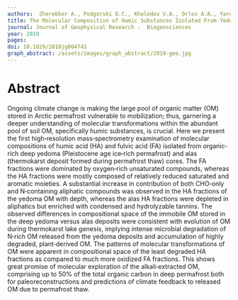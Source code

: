 ```yaml
---
authors:  Zherebker A., Podgorski D.C., Kholodov V.A., Orlov A.A., Yaroslavtseva N.V., Kharybin O., Kholodov A., Spector V., Spencer R.G.M, Nikolaev E., Perminova I.V. 
title: The Molecular Composition of Humic Substances Isolated From Yedoma Permafrost and Alas Cores in the Eastern Siberian Arctic as Measured by Ultrahigh Resolution Mass Spectrometry
journal: Journal of Geophysical Research -  Biogeosciences
year: 2019
pages: 
doi: 10.1029/2018jg004743
graph_abstract: /assets/images/graph_abstract/2019-geo.jpg
---
```



# Abstract

Ongoing climate change is making the large pool of organic matter (OM) stored in Arctic permafrost vulnerable to mobilization; thus, garnering a deeper understanding of molecular transformations within the abundant pool of soil OM, specifically humic substances, is crucial. Here we present the first high‐resolution mass‐spectrometry examination of molecular compositions of humic acid (HA) and fulvic acid (FA) isolated from organic‐rich deep yedoma (Pleistocene age ice‐rich permafrost) and alas (thermokarst deposit formed during permafrost thaw) cores. The FA fractions were dominated by oxygen‐rich unsaturated compounds, whereas the HA fractions were mostly composed of relatively reduced saturated and aromatic moieties. A substantial increase in contribution of both CHO‐only and N‐containing aliphatic compounds was observed in the HA fractions of the yedoma OM with depth, whereas the alas HA fractions were depleted in aliphatics but enriched with condensed and hydrolyzable tannins. The observed differences in compositional space of the immobile OM stored in the deep yedoma versus alas deposits were consistent with evolution of OM during thermokarst lake genesis, implying intense microbial degradation of N‐rich OM released from the yedoma deposits and accumulation of highly degraded, plant‐derived OM. The patterns of molecular transformations of OM were apparent in compositional space of the least degraded HA fractions as compared to much more oxidized FA fractions. This shows great promise of molecular exploration of the alkali‐extracted OM, comprising up to 50% of the total organic carbon in deep permafrost both for paleoreconstructions and predictions of climate feedback to released OM due to permafrost thaw.